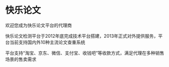 # 快乐论文

欢迎您成为快乐论文平台的代理商

快乐论文检测平台于2012年底完成技术平台搭建，2013年正式对外提供服务，平台当前支持国内外10种主流论文查重系统

平台支持“淘宝、京东、微信、支付宝、收钱吧”等收款方式，满足代理在多种销售场景的售卖需求



